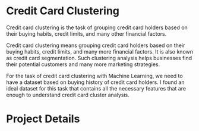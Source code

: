 # Credit Card Clustering

Credit card clustering is the task of grouping credit card holders based on their buying habits, credit limits, and many other financial factors. 

Credit card clustering means grouping credit card holders based on their buying habits, credit limits, and many more financial factors. It is also known as credit card segmentation. Such clustering analysis helps businesses find their potential customers and many more marketing strategies.

For the task of credit card clustering with Machine Learning, we need to have a dataset based on buying history of credit card holders. I found an ideal dataset for this task that contains all the necessary features that are enough to understand credit card cluster analysis. 

# Project Details
